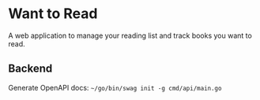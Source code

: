# Want to Read

A web application to manage your reading list and track books you want to read.


## Backend

Generate OpenAPI docs: `~/go/bin/swag init -g cmd/api/main.go`